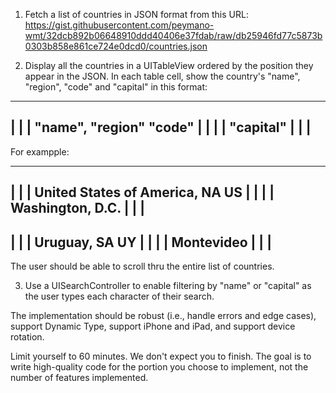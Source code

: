 1. Fetch a list of countries in JSON format from this URL: https://gist.githubusercontent.com/peymano-wmt/32dcb892b06648910ddd40406e37fdab/raw/db25946fd77c5873b0303b858e861ce724e0dcd0/countries.json

2. Display all the countries in a UITableView ordered by the position they appear in the JSON. In each table cell, show the country's "name", "region", "code" and "capital" in this format:

  ---------------------------------------
  |                                     |
  | "name", "region"             "code" |
  |                                     |
  | "capital"                           |
  |                                     |
  ---------------------------------------

  For exampple:

  ---------------------------------------
  |                                     |
  | United States of America, NA     US |
  |                                     |
  | Washington, D.C.                    |
  |                                     |
  ---------------------------------------
  |                                     |
  | Uruguay, SA                      UY |
  |                                     |
  | Montevideo                          |
  |                                     |
  ---------------------------------------
	
The user should be able to scroll thru the entire list of countries.

3. Use a UISearchController to enable filtering by "name" or "capital" as the user types each character of their search.

The implementation should be robust (i.e., handle errors and edge cases), support Dynamic Type, support iPhone and iPad, and support device rotation.

Limit yourself to 60 minutes. We don't expect you to finish. The goal is to write high-quality code for the portion you choose to implement, not the number of features implemented.
